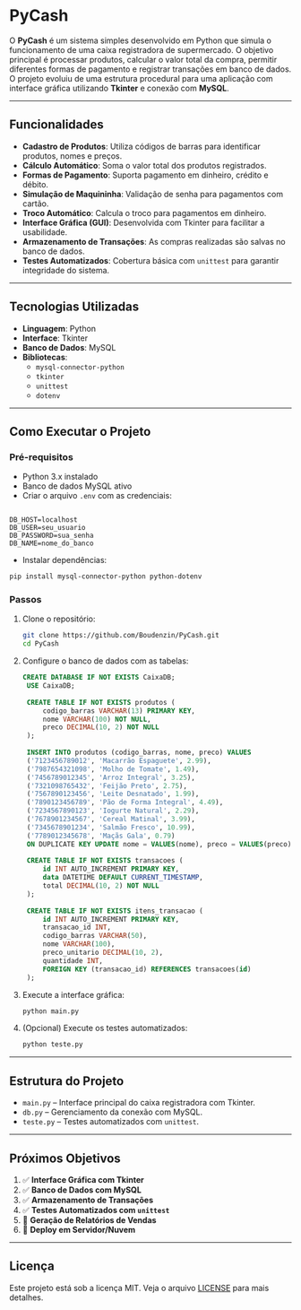# PyCash

O **PyCash** é um sistema simples desenvolvido em Python que simula o funcionamento de uma caixa registradora de supermercado. O objetivo principal é processar produtos, calcular o valor total da compra, permitir diferentes formas de pagamento e registrar transações em banco de dados. O projeto evoluiu de uma estrutura procedural para uma aplicação com interface gráfica utilizando **Tkinter** e conexão com **MySQL**.

---

## Funcionalidades

- **Cadastro de Produtos**: Utiliza códigos de barras para identificar produtos, nomes e preços.
- **Cálculo Automático**: Soma o valor total dos produtos registrados.
- **Formas de Pagamento**: Suporta pagamento em dinheiro, crédito e débito.
- **Simulação de Maquininha**: Validação de senha para pagamentos com cartão.
- **Troco Automático**: Calcula o troco para pagamentos em dinheiro.
- **Interface Gráfica (GUI)**: Desenvolvida com Tkinter para facilitar a usabilidade.
- **Armazenamento de Transações**: As compras realizadas são salvas no banco de dados.
- **Testes Automatizados**: Cobertura básica com `unittest` para garantir integridade do sistema.

---

## Tecnologias Utilizadas

- **Linguagem**: Python
- **Interface**: Tkinter
- **Banco de Dados**: MySQL
- **Bibliotecas**:
  - `mysql-connector-python`
  - `tkinter`
  - `unittest`
  - `dotenv`

---

## Como Executar o Projeto

### Pré-requisitos

- Python 3.x instalado
- Banco de dados MySQL ativo
- Criar o arquivo `.env` com as credenciais:
```

DB_HOST=localhost
DB_USER=seu_usuario
DB_PASSWORD=sua_senha
DB_NAME=nome_do_banco

````

- Instalar dependências:
```bash
pip install mysql-connector-python python-dotenv
````

### Passos

1. Clone o repositório:

   ```bash
   git clone https://github.com/Boudenzin/PyCash.git
   cd PyCash
   ```

2. Configure o banco de dados com as tabelas:

   ```sql
   CREATE DATABASE IF NOT EXISTS CaixaDB;
    USE CaixaDB;
    
    CREATE TABLE IF NOT EXISTS produtos (
        codigo_barras VARCHAR(13) PRIMARY KEY,
        nome VARCHAR(100) NOT NULL,
        preco DECIMAL(10, 2) NOT NULL
    );
    
    INSERT INTO produtos (codigo_barras, nome, preco) VALUES
    ('7123456789012', 'Macarrão Espaguete', 2.99),
    ('7987654321098', 'Molho de Tomate', 1.49),
    ('7456789012345', 'Arroz Integral', 3.25),
    ('7321098765432', 'Feijão Preto', 2.75),
    ('7567890123456', 'Leite Desnatado', 1.99),
    ('7890123456789', 'Pão de Forma Integral', 4.49),
    ('7234567890123', 'Iogurte Natural', 2.29),
    ('7678901234567', 'Cereal Matinal', 3.99),
    ('7345678901234', 'Salmão Fresco', 10.99),
    ('7789012345678', 'Maçãs Gala', 0.79)
    ON DUPLICATE KEY UPDATE nome = VALUES(nome), preco = VALUES(preco);
    
    CREATE TABLE IF NOT EXISTS transacoes (
        id INT AUTO_INCREMENT PRIMARY KEY,
        data DATETIME DEFAULT CURRENT_TIMESTAMP,
        total DECIMAL(10, 2) NOT NULL
    );
    
    CREATE TABLE IF NOT EXISTS itens_transacao (
        id INT AUTO_INCREMENT PRIMARY KEY,
        transacao_id INT,
        codigo_barras VARCHAR(50),
        nome VARCHAR(100),
        preco_unitario DECIMAL(10, 2),
        quantidade INT,
        FOREIGN KEY (transacao_id) REFERENCES transacoes(id)
    );


   ```

3. Execute a interface gráfica:

   ```bash
   python main.py
   ```

4. (Opcional) Execute os testes automatizados:

   ```bash
   python teste.py
   ```

---

## Estrutura do Projeto

* `main.py` – Interface principal do caixa registradora com Tkinter.
* `db.py` – Gerenciamento da conexão com MySQL.
* `teste.py` – Testes automatizados com `unittest`.

---

## Próximos Objetivos

1. ✅ **Interface Gráfica com Tkinter**
2. ✅ **Banco de Dados com MySQL**
3. ✅ **Armazenamento de Transações**
4. ✅ **Testes Automatizados com `unittest`**
6. 🔲 **Geração de Relatórios de Vendas**
8. 🔲 **Deploy em Servidor/Nuvem**

---

## Licença

Este projeto está sob a licença MIT. Veja o arquivo [LICENSE](LICENSE) para mais detalhes.
